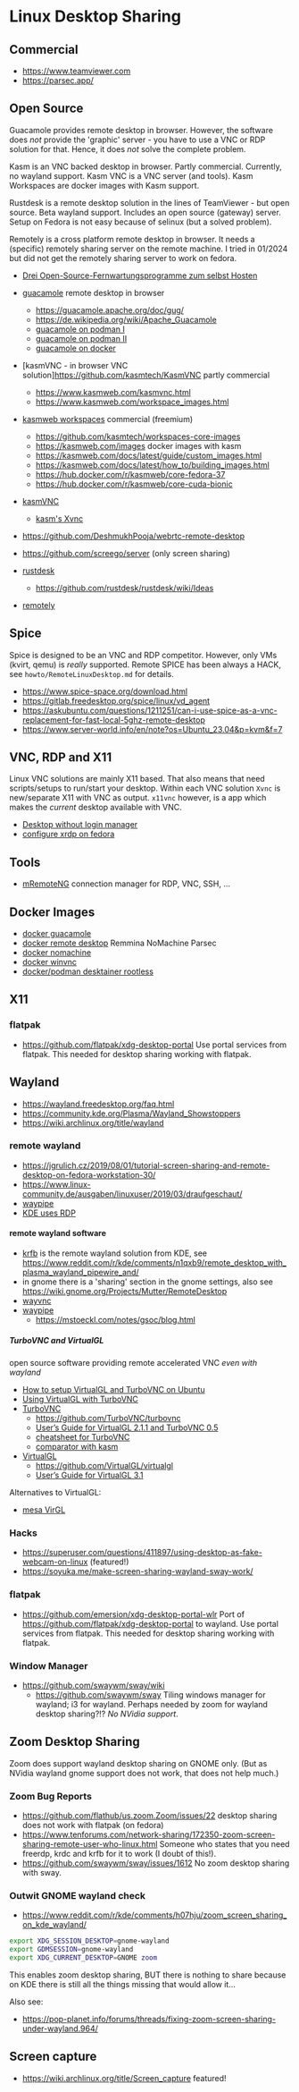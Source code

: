 # Linux Desktop Sharing

## Commercial

* https://www.teamviewer.com
* https://parsec.app/

## Open Source

Guacamole provides remote desktop in browser. However, the software does _not_
provide the 'graphic' server - you have to use a VNC or RDP solution for
that. Hence, it does _not_ solve the complete problem.

Kasm is an VNC backed desktop in browser. Partly commercial. Currently, 
no wayland support. Kasm VNC is a VNC server (and tools). Kasm Workspaces
are docker images with Kasm support.

Rustdesk is a remote desktop solution in the lines of TeamViewer - but open
source. Beta wayland support. Includes an open source (gateway) server. 
Setup on Fedora is not easy because of selinux (but a solved problem).

Remotely is a cross platform remote desktop in browser. It needs a (specific)
remotely sharing server on the remote machine. I tried in 01/2024 but did not get 
the remotely sharing server to work on fedora.

* [Drei Open-Source-Fernwartungsprogramme zum selbst Hosten](https://www.heise.de/select/ct/vorschau/2309313183203928794)

* [guacamole](https://guacamole.apache.org/) remote desktop in browser
  + https://guacamole.apache.org/doc/gug/
  + https://de.wikipedia.org/wiki/Apache_Guacamole
  + [guacamole on podman I](https://gist.github.com/dmi3mis/1e7dc9c5d423ab588d555f0a2c399f26)
  + [guacamole on podman II](https://linuxhistory.com/2021/01/16/apache-guacamole-on-podman/)
  + [guacamole on docker](https://guacamole.apache.org/doc/gug/guacamole-docker.html)
* [kasmVNC - in browser VNC solution]https://github.com/kasmtech/KasmVNC partly commercial
  + https://www.kasmweb.com/kasmvnc.html
  + https://www.kasmweb.com/workspace_images.html
* [kasmweb workspaces](https://kasmweb.com/workspaces) commercial (freemium)
  + https://github.com/kasmtech/workspaces-core-images
  + https://kasmweb.com/images docker images with kasm
  + https://kasmweb.com/docs/latest/guide/custom_images.html
  + https://kasmweb.com/docs/latest/how_to/building_images.html
  + https://hub.docker.com/r/kasmweb/core-fedora-37
  + https://hub.docker.com/r/kasmweb/core-cuda-bionic
* [kasmVNC](https://www.kasmweb.com/kasmvnc/docs/latest/serverside.html)
  + [kasm's Xvnc](https://www.kasmweb.com/kasmvnc/docs/latest/man/Xvnc.html)
* https://github.com/DeshmukhPooja/webrtc-remote-desktop
* https://github.com/screego/server (only screen sharing)
* [rustdesk](https://rustdesk.com/)
  + https://github.com/rustdesk/rustdesk/wiki/Ideas
* [remotely](https://github.com/immense/Remotely)

## Spice

Spice is designed to be an VNC and RDP competitor. However, only VMs (kvirt, qemu) 
is _really_ supported. Remote SPICE has been always a HACK, see
`howto/RemoteLinuxDesktop.md` for details.

* https://www.spice-space.org/download.html
* https://gitlab.freedesktop.org/spice/linux/vd_agent
* https://askubuntu.com/questions/1211251/can-i-use-spice-as-a-vnc-replacement-for-fast-local-5ghz-remote-desktop
* https://www.server-world.info/en/note?os=Ubuntu_23.04&p=kvm&f=7

## VNC, RDP and X11

Linux VNC solutions are mainly X11 based. That also means that need scripts/setups to
run/start your desktop. Within each VNC solution `Xvnc` is new/separate X11 with VNC
as output. `x11vnc` however, is a app which makes the _current_ desktop available with VNC.

* [Desktop without login manager](https://wiki.archlinux.de/title/Desktop_starten_ohne_Loginmanager)
* [configure xrdp on fedora](https://www.linuxquestions.org/questions/fedora-35/help-with-configuring-xrdp-to-use-kde-instead-of-gnome-for-desktop-fedora-37-wayland-4175720229/)


## Tools

* [mRemoteNG](https://mremoteng.org/) connection manager for RDP, VNC, SSH, ...

## Docker Images

* [docker guacamole](https://github.com/kenryuS/docker-guacamole-re)
* [docker remote desktop](https://github.com/Lanjelin/docker-remote-desktop) Remmina NoMachine Parsec
* [docker nomachine](https://github.com/Lanjelin/nomachine-docker)
* [docker winvnc](https://github.com/eminmuhammadi/winvnc)
* [docker/podman desktainer rootless](https://github.com/dmotte/desktainer-rootless)

## X11

### flatpak

* https://github.com/flatpak/xdg-desktop-portal
  Use portal services from flatpak. This needed for desktop sharing working
  with flatpak.

## Wayland

* https://wayland.freedesktop.org/faq.html
* https://community.kde.org/Plasma/Wayland_Showstoppers
* https://wiki.archlinux.org/title/wayland

### remote wayland

* https://jgrulich.cz/2019/08/01/tutorial-screen-sharing-and-remote-desktop-on-fedora-workstation-30/
* https://www.linux-community.de/ausgaben/linuxuser/2019/03/draufgeschaut/
* [waypipe](https://access.redhat.com/documentation/en-us/red_hat_enterprise_linux/9/html/getting_started_with_the_gnome_desktop_environment/remotely-accessing-an-individual-application-wayland_getting-started-with-the-gnome-desktop-environment)
* [KDE uses RDP](https://planet.kde.org/arjen-hiemstra-2023-08-08-remote-desktop-using-the-rdp-protocol-for-plasma-wayland/)

#### remote wayland software

* [krfb](https://userbase.kde.org/Krfb) is the remote wayland solution from KDE, see https://www.reddit.com/r/kde/comments/n1qxb9/remote_desktop_with_plasma_wayland_pipewire_and/
* in gnome there is a 'sharing' section in the gnome settings, also see
  https://wiki.gnome.org/Projects/Mutter/RemoteDesktop
* [wayvnc](https://github.com/any1/wayvnc)
* [waypipe](https://gitlab.freedesktop.org/mstoeckl/waypipe/)
  + https://mstoeckl.com/notes/gsoc/blog.html

##### TurboVNC and VirtualGL

open source software providing remote accelerated VNC _even with wayland_

* [How to setup VirtualGL and TurboVNC on Ubuntu](https://gist.github.com/cyberang3l/422a77a47bdc15a0824d5cca47e64ba2)
* [Using VirtualGL with TurboVNC](https://www.virtualgl.org/vgldoc/2_1_1/#hd009004)
* [TurboVNC](https://www.turbovnc.org/)
  + https://github.com/TurboVNC/turbovnc
  + [User’s Guide for VirtualGL 2.1.1 and TurboVNC 0.5](https://www.virtualgl.org/vgldoc/2_1_1/)
  + [cheatsheet for TurboVNC](https://docs.oracle.com/cd/E19279-01/820-3257-12/turbovnc.html)
  + [comparator with kasm](https://github.com/kasmtech/KasmVNC/issues/193)
* [VirtualGL](https://virtualgl.org/)
  + https://github.com/VirtualGL/virtualgl
  + [User’s Guide for VirtualGL 3.1](https://rawcdn.githack.com/VirtualGL/virtualgl/3.1/doc/index.html)

Alternatives to VirtualGL:
* [mesa VirGL](https://docs.mesa3d.org/drivers/virgl.html)

### Hacks

* https://superuser.com/questions/411897/using-desktop-as-fake-webcam-on-linux (featured!)
* https://soyuka.me/make-screen-sharing-wayland-sway-work/

### flatpak

* https://github.com/emersion/xdg-desktop-portal-wlr
  Port of https://github.com/flatpak/xdg-desktop-portal to wayland.
  Use portal services from flatpak. This needed for desktop sharing working
  with flatpak.

### Window Manager

* https://github.com/swaywm/sway/wiki
  + https://github.com/swaywm/sway
  Tiling windows manager for wayland; i3 for wayland. 
  Perhaps needed by zoom for wayland desktop sharing?!? 
  _No NVidia support_.

## Zoom Desktop Sharing

Zoom does support wayland desktop sharing on GNOME only. (But as NVidia 
wayland gnome support does not work, that does not help much.)

### Zoom Bug Reports

* https://github.com/flathub/us.zoom.Zoom/issues/22
  desktop sharing does not work with flatpak (on fedora)
* https://www.tenforums.com/network-sharing/172350-zoom-screen-sharing-remote-user-who-linux.html
  Someone who states that you need freerdp, krdc and krfb for it to work (I doubt of this!).
* https://github.com/swaywm/sway/issues/1612
  No zoom desktop sharing with sway.
  

### Outwit GNOME wayland check

* https://www.reddit.com/r/kde/comments/h07hju/zoom_screen_sharing_on_kde_wayland/

```bash
export XDG_SESSION_DESKTOP=gnome-wayland
export GDMSESSION=gnome-wayland
export XDG_CURRENT_DESKTOP=GNOME zoom
```

This enables zoom desktop sharing, BUT there is nothing to share because
on KDE there is still all the things missing that would allow it...

Also see:
* https://pop-planet.info/forums/threads/fixing-zoom-screen-sharing-under-wayland.964/

## Screen capture

* https://wiki.archlinux.org/title/Screen_capture featured!
